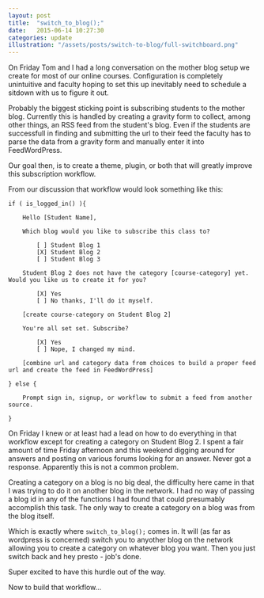 ```yaml
---
layout: post
title:  "switch_to_blog();"
date:   2015-06-14 10:27:30
categories: update
illustration: "/assets/posts/switch-to-blog/full-switchboard.png"
---
```


On Friday Tom and I had a long conversation on the mother blog setup we create for most of our online courses. Configuration is completely unintuitive and faculty hoping to set this up inevitably need to schedule a sitdown with us to figure it out.

Probably the biggest sticking point is subscribing students to the mother blog. Currently this is handled by creating a gravity form to collect, among other things, an RSS feed from the student's blog. Even if the students are successfull in finding and submitting the url to their feed the faculty has to parse the data from a gravity form and manually enter it into FeedWordPress.

Our goal then, is to create a theme, plugin, or both that will greatly improve this subscription workflow.

From our discussion that workflow would look something like this:

	if ( is_logged_in() ){

		Hello [Student Name],

		Which blog would you like to subscribe this class to?

			[ ] Student Blog 1
			[X] Student Blog 2
			[ ] Student Blog 3

		Student Blog 2 does not have the category [course-category] yet. Would you like us to create it for you?

			[X] Yes
			[ ] No thanks, I'll do it myself.

		[create course-category on Student Blog 2]

		You're all set set. Subscribe?

			[X] Yes
			[ ] Nope, I changed my mind.

		[combine url and category data from choices to build a proper feed url and create the feed in FeedWordPress]

	} else {

		Prompt sign in, signup, or workflow to submit a feed from another source.

	}

On Friday I knew or at least had a lead on how to do everything in that workflow except for creating a category on Student Blog 2. I spent a fair amount of time Friday afternoon and this weekend digging around for answers and posting on various forums looking for an answer. Never got a response. Apparently this is not a common problem.

Creating a category on a blog is no big deal, the difficulty here came in that I was trying to do it on another blog in the network. I had no way of passing a blog id in any of the functions I had found that could presumably accomplish this task. The only way to create a category on a blog was from the blog itself.

Which is exactly where ```switch_to_blog();``` comes in. It will (as far as wordpress is concerned) switch you to anyother blog on the network allowing you to create a category on whatever blog you want. Then you just switch back and hey presto - job's done.

<script src="https://gist.github.com/luetkemj/a8a0b317cb58ed5ec136.js"></script>


Super excited to have this hurdle out of the way.

Now to build that workflow...

